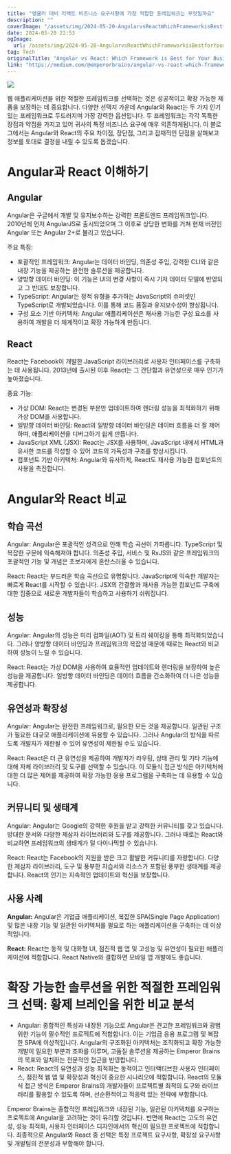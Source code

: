 ```yaml
---
title: "앵귤러 대비 리액트 비즈니스 요구사항에 가장 적합한 프레임워크는 무엇일까요"
description: ""
coverImage: "/assets/img/2024-05-20-AngularvsReactWhichFrameworkisBestforYourBusinessNeeds_0.png"
date: 2024-05-20 22:53
ogImage: 
  url: /assets/img/2024-05-20-AngularvsReactWhichFrameworkisBestforYourBusinessNeeds_0.png
tag: Tech
originalTitle: "Angular vs React: Which Framework is Best for Your Business Needs?"
link: "https://medium.com/@emperorbrains/angular-vs-react-which-framework-is-best-for-your-business-needs-2a7a676e1fcb"
---
```



<img src="/assets/img/2024-05-20-AngularvsReactWhichFrameworkisBestforYourBusinessNeeds_0.png" />

웹 애플리케이션을 위한 적절한 프레임워크를 선택하는 것은 성공적이고 확장 가능한 제품을 보장하는 데 중요합니다. 다양한 선택지 가운데 Angular와 React는 두 가지 인기 있는 프레임워크로 두드러지며 가장 강력한 옵션입니다. 두 프레임워크는 각각 독특한 장점과 약점을 가지고 있어 귀사의 특정 비즈니스 요구에 매우 의존하게됩니다. 이 블로그에서는 Angular와 React의 주요 차이점, 장단점, 그리고 잠재적인 단점을 살펴보고 정보를 토대로 결정을 내릴 수 있도록 돕겠습니다.

# Angular과 React 이해하기

## Angular

<div class="content-ad"></div>

Angular은 구글에서 개발 및 유지보수하는 강력한 프론트엔드 프레임워크입니다. 2010년에 먼저 AngularJS로 출시되었으며 그 이후로 상당한 변화를 거쳐 현재 버전인 Angular 또는 Angular 2+로 불리고 있습니다.

주요 특징:

- 포괄적인 프레임워크: Angular는 데이터 바인딩, 의존성 주입, 강력한 CLI와 같은 내장 기능을 제공하는 완전한 솔루션을 제공합니다.
- 양방향 데이터 바인딩: 이 기능은 UI의 변경 사항이 즉시 기저 데이터 모델에 반영되고 그 반대도 보장합니다.
- TypeScript: Angular는 정적 유형을 추가하는 JavaScript의 슈퍼셋인 TypeScript로 개발되었습니다. 이를 통해 코드 품질과 유지보수성이 향상됩니다.
- 구성 요소 기반 아키텍처: Angular 애플리케이션은 재사용 가능한 구성 요소를 사용하여 개발을 더 체계적이고 확장 가능하게 만듭니다.

## React

<div class="content-ad"></div>

React는 Facebook이 개발한 JavaScript 라이브러리로 사용자 인터페이스를 구축하는 데 사용됩니다. 2013년에 출시된 이후 React는 그 간단함과 유연성으로 매우 인기가 높아졌습니다.

중요 기능:

- 가상 DOM: React는 변경된 부분만 업데이트하여 렌더링 성능을 최적화하기 위해 가상 DOM을 사용합니다.
- 일방향 데이터 바인딩: React의 일방향 데이터 바인딩은 데이터 흐름을 더 잘 제어하며, 애플리케이션을 디버그하기 쉽게 만듭니다.
- JavaScript XML (JSX): React는 JSX를 사용하며, JavaScript 내에서 HTML과 유사한 코드를 작성할 수 있어 코드의 가독성과 구조를 향상시킵니다.
- 컴포넌트 기반 아키텍처: Angular와 유사하게, React도 재사용 가능한 컴포넌트의 사용을 촉진합니다.

# Angular와 React 비교

<div class="content-ad"></div>

## 학습 곡선

Angular: Angular은 포괄적인 성격으로 인해 학습 곡선이 가파릅니다. TypeScript 및 복잡한 구문에 익숙해져야 합니다. 의존성 주입, 서비스 및 RxJS와 같은 프레임워크의 포괄적인 기능 및 개념은 초보자에게 혼란스러울 수 있습니다.

React: React는 부드러운 학습 곡선으로 유명합니다. JavaScript에 익숙한 개발자는 빠르게 React를 시작할 수 있습니다. JSX의 간결함과 재사용 가능한 컴포넌트 구축에 대한 집중으로 새로운 개발자들이 학습하고 사용하기 쉬워집니다.

## 성능

<div class="content-ad"></div>

Angular: Angular의 성능은 미리 컴파일(AOT) 및 트리 쉐이킹을 통해 최적화되었습니다. 그러나 양방향 데이터 바인딩과 프레임워크의 복잡성 때문에 때로는 React와 비교하여 성능이 느릴 수 있습니다.

React: React는 가상 DOM을 사용하여 효율적인 업데이트와 렌더링을 보장하여 높은 성능을 제공합니다. 일방향 데이터 바인딩은 데이터 흐름을 간소화하여 더 나은 성능을 제공합니다.

## 유연성과 확장성

Angular: Angular는 완전한 프레임워크로, 필요한 모든 것을 제공합니다. 일관된 구조가 필요한 대규모 애플리케이션에 유용할 수 있습니다. 그러나 Angular의 방식을 따르도록 개발자가 제한될 수 있어 유연성이 제한될 수도 있습니다.

<div class="content-ad"></div>

React: React은 더 큰 유연성을 제공하여 개발자가 라우팅, 상태 관리 및 기타 기능에 대해 자체 라이브러리 및 도구를 선택할 수 있습니다. 이 모듈식 접근 방식은 아키텍처에 대한 더 많은 제어를 제공하여 확장 가능한 응용 프로그램을 구축하는 데 유용할 수 있습니다.

## 커뮤니티 및 생태계

Angular: Angular는 Google의 강력한 후원을 받고 강력한 커뮤니티를 갖고 있습니다. 방대한 문서와 다양한 제삼자 라이브러리와 도구를 제공합니다. 그러나 때로는 React와 비교하면 프레임워크의 생태계가 덜 다이나믹할 수 있습니다.

React: React는 Facebook의 지원을 받은 크고 활발한 커뮤니티를 자랑합니다. 다양한 제삼자 라이브러리, 도구 및 풍부한 자습서와 리소스가 포함된 풍부한 생태계를 제공합니다. React의 인기는 지속적인 업데이트와 혁신을 보장합니다.

<div class="content-ad"></div>

## 사용 사례

**Angular:** Angular은 기업급 애플리케이션, 복잡한 SPA(Single Page Application) 및 많은 내장 기능 및 일관된 아키텍처를 필요로 하는 애플리케이션을 구축하는 데 이상적입니다.

**React:** React는 동적 및 대화형 UI, 점진적 웹 앱 및 고성능 및 유연성이 필요한 애플리케이션에 적합합니다. React Native와 결합하면 모바일 앱 개발에도 좋습니다.

# 확장 가능한 솔루션을 위한 적절한 프레임워크 선택: 황제 브레인을 위한 비교 분석

<div class="content-ad"></div>

- Angular: 종합적인 특성과 내장된 기능으로 Angular은 견고한 프레임워크와 광범위한 기능이 필수적인 프로젝트에 적합합니다. 이는 기업급 응용 프로그램 및 복잡한 SPA에 이상적입니다. Angular의 구조화된 아키텍처는 조직화되고 확장 가능한 개발이 필요한 부분과 조화를 이루며, 고품질 솔루션을 제공하는 Emperor Brains의 목표와 일치하는 전문적인 접근을 반영합니다.
- React: React의 유연성과 성능 최적화는 동적이고 인터랙티브한 사용자 인터페이스, 점진적 웹 앱 및 확장성과 혁신이 중요한 시나리오에 적합합니다. React의 모듈식 접근 방식은 Emperor Brains의 개발자들이 프로젝트별 최적의 도구와 라이브러리를 활용할 수 있도록 하며, 선순환적이고 적응력 있는 전략에 부합합니다.

Emperor Brains는 종합적인 프레임워크와 내장된 기능, 일관된 아키텍처를 요구하는 프로젝트에 Angular을 고려하는 것이 유리할 것입니다. 반면에 React는 고도의 유연성, 성능 최적화, 사용자 인터페이스 디자인에서의 혁신이 필요한 프로젝트에 적합합니다. 최종적으로 Angular와 React 중 선택은 특정 프로젝트 요구사항, 확장성 요구사항 및 개발팀의 전문성과 부합해야 합니다.